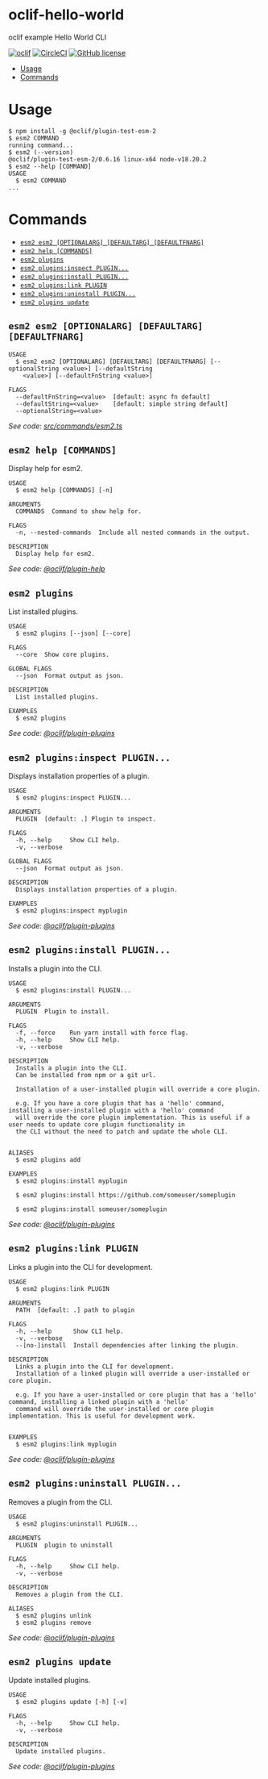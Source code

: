 oclif-hello-world
=================

oclif example Hello World CLI

[![oclif](https://img.shields.io/badge/cli-oclif-brightgreen.svg)](https://oclif.io)
[![CircleCI](https://circleci.com/gh/oclif/hello-world/tree/main.svg?style=shield)](https://circleci.com/gh/oclif/hello-world/tree/main)
[![GitHub license](https://img.shields.io/github/license/oclif/hello-world)](https://github.com/oclif/hello-world/blob/main/LICENSE)

<!-- toc -->
* [Usage](#usage)
* [Commands](#commands)
<!-- tocstop -->
# Usage
<!-- usage -->
```sh-session
$ npm install -g @oclif/plugin-test-esm-2
$ esm2 COMMAND
running command...
$ esm2 (--version)
@oclif/plugin-test-esm-2/0.6.16 linux-x64 node-v18.20.2
$ esm2 --help [COMMAND]
USAGE
  $ esm2 COMMAND
...
```
<!-- usagestop -->
# Commands
<!-- commands -->
* [`esm2 esm2 [OPTIONALARG] [DEFAULTARG] [DEFAULTFNARG]`](#esm2-esm2-optionalarg-defaultarg-defaultfnarg)
* [`esm2 help [COMMANDS]`](#esm2-help-commands)
* [`esm2 plugins`](#esm2-plugins)
* [`esm2 plugins:inspect PLUGIN...`](#esm2-pluginsinspect-plugin)
* [`esm2 plugins:install PLUGIN...`](#esm2-pluginsinstall-plugin)
* [`esm2 plugins:link PLUGIN`](#esm2-pluginslink-plugin)
* [`esm2 plugins:uninstall PLUGIN...`](#esm2-pluginsuninstall-plugin)
* [`esm2 plugins update`](#esm2-plugins-update)

## `esm2 esm2 [OPTIONALARG] [DEFAULTARG] [DEFAULTFNARG]`

```
USAGE
  $ esm2 esm2 [OPTIONALARG] [DEFAULTARG] [DEFAULTFNARG] [--optionalString <value>] [--defaultString
    <value>] [--defaultFnString <value>]

FLAGS
  --defaultFnString=<value>  [default: async fn default]
  --defaultString=<value>    [default: simple string default]
  --optionalString=<value>
```

_See code: [src/commands/esm2.ts](https://github.com/oclif/plugin-test-esm-2/blob/0.6.16/src/commands/esm2.ts)_

## `esm2 help [COMMANDS]`

Display help for esm2.

```
USAGE
  $ esm2 help [COMMANDS] [-n]

ARGUMENTS
  COMMANDS  Command to show help for.

FLAGS
  -n, --nested-commands  Include all nested commands in the output.

DESCRIPTION
  Display help for esm2.
```

_See code: [@oclif/plugin-help](https://github.com/oclif/plugin-help/blob/5.2.20/src/commands/help.ts)_

## `esm2 plugins`

List installed plugins.

```
USAGE
  $ esm2 plugins [--json] [--core]

FLAGS
  --core  Show core plugins.

GLOBAL FLAGS
  --json  Format output as json.

DESCRIPTION
  List installed plugins.

EXAMPLES
  $ esm2 plugins
```

_See code: [@oclif/plugin-plugins](https://github.com/oclif/plugin-plugins/blob/3.9.4/src/commands/plugins/index.ts)_

## `esm2 plugins:inspect PLUGIN...`

Displays installation properties of a plugin.

```
USAGE
  $ esm2 plugins:inspect PLUGIN...

ARGUMENTS
  PLUGIN  [default: .] Plugin to inspect.

FLAGS
  -h, --help     Show CLI help.
  -v, --verbose

GLOBAL FLAGS
  --json  Format output as json.

DESCRIPTION
  Displays installation properties of a plugin.

EXAMPLES
  $ esm2 plugins:inspect myplugin
```

_See code: [@oclif/plugin-plugins](https://github.com/oclif/plugin-plugins/blob/3.9.4/src/commands/plugins/inspect.ts)_

## `esm2 plugins:install PLUGIN...`

Installs a plugin into the CLI.

```
USAGE
  $ esm2 plugins:install PLUGIN...

ARGUMENTS
  PLUGIN  Plugin to install.

FLAGS
  -f, --force    Run yarn install with force flag.
  -h, --help     Show CLI help.
  -v, --verbose

DESCRIPTION
  Installs a plugin into the CLI.
  Can be installed from npm or a git url.

  Installation of a user-installed plugin will override a core plugin.

  e.g. If you have a core plugin that has a 'hello' command, installing a user-installed plugin with a 'hello' command
  will override the core plugin implementation. This is useful if a user needs to update core plugin functionality in
  the CLI without the need to patch and update the whole CLI.


ALIASES
  $ esm2 plugins add

EXAMPLES
  $ esm2 plugins:install myplugin 

  $ esm2 plugins:install https://github.com/someuser/someplugin

  $ esm2 plugins:install someuser/someplugin
```

_See code: [@oclif/plugin-plugins](https://github.com/oclif/plugin-plugins/blob/3.9.4/src/commands/plugins/install.ts)_

## `esm2 plugins:link PLUGIN`

Links a plugin into the CLI for development.

```
USAGE
  $ esm2 plugins:link PLUGIN

ARGUMENTS
  PATH  [default: .] path to plugin

FLAGS
  -h, --help      Show CLI help.
  -v, --verbose
  --[no-]install  Install dependencies after linking the plugin.

DESCRIPTION
  Links a plugin into the CLI for development.
  Installation of a linked plugin will override a user-installed or core plugin.

  e.g. If you have a user-installed or core plugin that has a 'hello' command, installing a linked plugin with a 'hello'
  command will override the user-installed or core plugin implementation. This is useful for development work.


EXAMPLES
  $ esm2 plugins:link myplugin
```

_See code: [@oclif/plugin-plugins](https://github.com/oclif/plugin-plugins/blob/3.9.4/src/commands/plugins/link.ts)_

## `esm2 plugins:uninstall PLUGIN...`

Removes a plugin from the CLI.

```
USAGE
  $ esm2 plugins:uninstall PLUGIN...

ARGUMENTS
  PLUGIN  plugin to uninstall

FLAGS
  -h, --help     Show CLI help.
  -v, --verbose

DESCRIPTION
  Removes a plugin from the CLI.

ALIASES
  $ esm2 plugins unlink
  $ esm2 plugins remove
```

_See code: [@oclif/plugin-plugins](https://github.com/oclif/plugin-plugins/blob/3.9.4/src/commands/plugins/uninstall.ts)_

## `esm2 plugins update`

Update installed plugins.

```
USAGE
  $ esm2 plugins update [-h] [-v]

FLAGS
  -h, --help     Show CLI help.
  -v, --verbose

DESCRIPTION
  Update installed plugins.
```

_See code: [@oclif/plugin-plugins](https://github.com/oclif/plugin-plugins/blob/3.9.4/src/commands/plugins/update.ts)_
<!-- commandsstop -->
